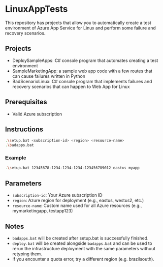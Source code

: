 # LinuxAppTests

This repository has projects that allow you to automatically create a test environment of Azure App Service for Linux and perform some failure and recovery scenarios.

## Projects

- DeploySampleApps: C# console program that automates creating a test environment
- SampleMarketingApp: a sample web app code with a few routes that can cause failures written in Python
- BadScenarioLinux: C# console program that implements failures and recovery scenarios that can happen to Web App for Linux

## Prerequisites

- Valid Azure subscription

## Instructions

```bash
.\setup.bat <subscription-id> <region> <resource-name>
.\badapps.bat
```

### Example
```bash
.\setup.bat 12345678-1234-1234-1234-123456789012 eastus myapp
```

## Parameters

- `subscription-id`: Your Azure subscription ID
- `region`: Azure region for deployment (e.g., eastus, westus2, etc.)
- `resource-name`: Custom name used for all Azure resources (e.g., mymarketingapp, testapp123)

## Notes

- `badapps.bat` will be created after setup.bat is successfully finished.
- `deploy.bat` will be created alongside `badapps.bat` and can be used to rerun the infrastructure deployment with the same parameters without retyping them.
- If you encounter a quota error, try a different region (e.g. brazilsouth).
